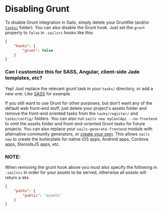# Disabling Grunt

To disable Grunt integration in Sails, simply delete your Gruntfile (and/or [`tasks/`](http://sailsjs.com/documentation/anatomy/tasks) folder). You can also disable the Grunt hook. Just set the `grunt` property to `false` in `.sailsrc` hooks like this:

```json
{
    "hooks": {
        "grunt": false
    }
}
```

### Can I customize this for SASS, Angular, client-side Jade templates, etc?

Yep! Just replace the relevant grunt task in your `tasks/` directory, or add a new one.  Like [SASS](https://github.com/sails101/using-sass) for example.

If you still want to use Grunt for other purposes, but don't want any of the default web front-end stuff, just delete your project's assets folder and remove the front-end oriented tasks from the `tasks/register/` and `tasks/config/` folders.  You can also run `sails new myCoolApi --no-frontend` to omit the assets folder and front-end-oriented Grunt tasks for future projects.  You can also replace your `sails-generate-frontend` module with alternative community generators, or [create your own](https://github.com/balderdashy/sails-generate-generator).  This allows `sails new` to create the boilerplate for native iOS apps, Android apps, Cordova apps, SteroidsJS apps, etc.



<docmeta name="displayName" value="Disabling Grunt">

### NOTE:

When removing the grunt hook above you must also specify the following in `.sailsrc` in order for your assets to be served, otherwise all assets will return a `404`.

```json
{
    "paths": {
        "public": "assets"
    }
}
```
